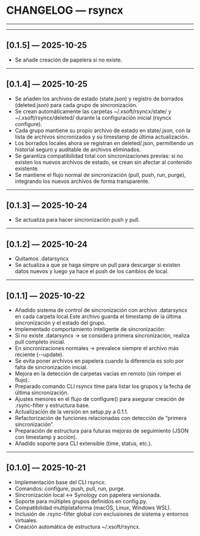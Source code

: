 # CHANGELOG — rsyncx

---
---

## [0.1.5] — 2025-10-25
- Se añade creación de papelera si no existe.

---

## [0.1.4] — 2025-10-25
- Se añaden los archivos de estado (state.json) y registro de borrados (deleted.json) para cada grupo de sincronización.
- Se crean automáticamente las carpetas ~/.xsoft/rsyncx/state/ y ~/.xsoft/rsyncx/deleted/ durante la configuración inicial (rsyncx configure).
- Cada grupo mantiene su propio archivo de estado en state/<grupo>.json, con la lista de archivos sincronizados y su timestamp de última actualización.
- Los borrados locales ahora se registran en deleted/<grupo>.json, permitiendo un historial seguro y auditable de archivos eliminados.
- Se garantiza compatibilidad total con sincronizaciones previas: si no existen los nuevos archivos de estado, se crean sin afectar al contenido existente.
- Se mantiene el flujo normal de sincronización (pull, push, run, purge), integrando los nuevos archivos de forma transparente.

---

## [0.1.3] — 2025-10-24
- Se actualiza para hacer sincronización push y pull.

---

## [0.1.2] — 2025-10-24
- Quitamos .datarsyncx
- Se actualiza a que se haga simpre un pull para descargar si existen datos nuevos y luego ya hace el push de los cambios de local.

---

## [0.1.1] — 2025-10-22
- Añadido sistema de control de sincronización con archivo .datarsyncx en cada carpeta local.Este archivo guarda el timestamp de la última sincronización y el estado del grupo.
- Implementado comportamiento inteligente de sincronización:
- Si no existe .datarsyncx → se considera primera sincronización, realiza pull completo inicial.
- En sincronizaciones normales → prevalece siempre el archivo más reciente (--update).
- Se evita poner archivos en papelera cuando la diferencia es solo por falta de sincronización inicial.
- Mejora en la detección de carpetas vacías en remoto (sin romper el flujo).
- Preparado comando CLI rsyncx time para listar los grupos y la fecha de última sincronización.
- Ajustes menores en el flujo de configure() para asegurar creación de .rsync-filter y estructura base.
- Actualización de la versión en setup.py a 0.1.1.
- Refactorización de funciones relacionadas con detección de “primera sincronización”.
- Preparación de estructura para futuras mejoras de seguimiento (JSON con timestamp y acción).
- Añadido soporte para CLI extensible (time, status, etc.).

---

## [0.1.0] — 2025-10-21
- Implementación base del CLI rsyncx:
- Comandos: configure, push, pull, run, purge.
- Sincronización local ↔ Synology con papelera versionada.
- Soporte para múltiples grupos definidos en config.py.
- Compatibilidad multiplataforma (macOS, Linux, Windows WSL).
- Inclusión de .rsync-filter global con exclusiones de sistema y entornos virtuales.
- Creación automática de estructura ~/.xsoft/rsyncx.
